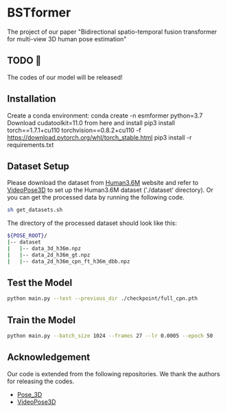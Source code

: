 # BSTformer
The project of our paper "Bidirectional spatio-temporal fusion transformer for multi-view 3D human pose estimation"

## TODO 🚩
The codes of our model will be released!

## Installation
Create a conda environment: conda create -n esmformer python=3.7
Download cudatoolkit=11.0 from here and install
pip3 install torch==1.7.1+cu110 torchvision==0.8.2+cu110 -f https://download.pytorch.org/whl/torch_stable.html
pip3 install -r requirements.txt

## Dataset Setup
Please download the dataset from [Human3.6M](http://vision.imar.ro/human3.6m/) website and refer
to [VideoPose3D](https://github.com/facebookresearch/VideoPose3D) to set up the Human3.6M dataset ('./dataset'
directory).
Or you can get the processed data by running the following code.
```bash
sh get_datasets.sh
```

The directory of the processed dataset should look like this:

```bash
${POSE_ROOT}/
|-- dataset
|   |-- data_3d_h36m.npz
|   |-- data_2d_h36m_gt.npz
|   |-- data_2d_h36m_cpn_ft_h36m_dbb.npz
```

## Test the Model

```bash
python main.py --test --previous_dir ./checkpoint/full_cpn.pth
```

## Train the Model

```bash
python main.py --batch_size 1024 --frames 27 --lr 0.0005 --epoch 50
```

## Acknowledgement

Our code is extended from the following repositories. We thank the authors for releasing the codes.

- [Pose_3D](https://github.com/vru2020/Pose_3D/)
- [VideoPose3D](https://github.com/facebookresearch/VideoPose3D)
